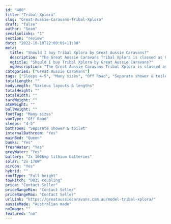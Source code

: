 ```yaml
---
id: "400"
title: "Tribal Xplora"
slug: "Great-Aussie-Caravans-Tribal-Xplora"
draft: "false"
author: "Sean"
seealsolinks: "1"
section: "review"
date: "2022-10-10T22:00:09+11:00"
meta:
  title: "Should I buy Tribal Xplora by Great Aussie Caravans?"
  description: "The Great Aussie Caravans Tribal Xplora is classed as Off Road, and sleeps 4-5 people. It is Australian made and comes in at Many sizes. It generally has Separate shower & toilet."
  ogtitle: "Should I buy Tribal Xplora by Great Aussie Caravans?"
  ogdescription: "The Great Aussie Caravans Tribal Xplora is classed as Off Road, and sleeps 4-5 people. It is Australian made and comes in at Many sizes. It generally has Separate shower & toilet."
categories: ["Great Aussie Caravans"]
tags: ["Sleeps 4-5", "Many sizes", "Off Road", "Separate shower & toilet", "Full height", "Price Unknown", "Australian made"]
totalLength: ""
bodyLength: "Various layouts & lengths"
totalHeight: ""
totalWidth: ""
tareWeight: ""
atmWeight: ""
ballWeight: ""
footTag: "Many sizes"
vanType: "Off Road"
sleeps: "4-5"
bathroom: "Separate shower & toilet"
internalBathroom: "Yes"
mainBed: "Queen"
bunks: "Yes"
freshWater: "Yes"
greyWater: "Yes"
battery: "2x 100Amp lithium batteries"
solar: "2x 170W"
airCon: "Yes"
hybrid: ""
roofType: "Full height"
towHitch: "DO35 coupling"
price: "Contact Seller"
priceRangeMin: "Contact Seller"
priceRangeMax: "Contact Seller"
urlLink: "https://greataussiecaravans.com.au/model-tribal-xplora/"
aussieMade: "Australian made"
noImage: ""
featured: "no"
---
```

